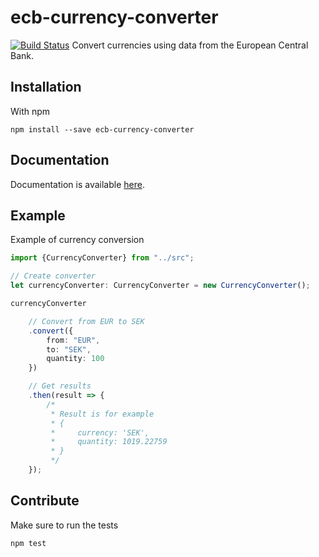 # ecb-currency-converter
[![Build Status](https://travis-ci.org/FlareMind/ecb-currency-converter.svg?branch=master)](https://travis-ci.org/FlareMind/ecb-currency-converter)
Convert currencies using data from the European Central Bank.

## Installation

With npm
```
npm install --save ecb-currency-converter
```

## Documentation
Documentation is available [here](docs/README.md).

## Example
Example of currency conversion

```typescript
import {CurrencyConverter} from "../src";

// Create converter
let currencyConverter: CurrencyConverter = new CurrencyConverter();

currencyConverter

    // Convert from EUR to SEK
    .convert({
        from: "EUR",
        to: "SEK",
        quantity: 100
    })

    // Get results
    .then(result => {
        /*
         * Result is for example
         * {
         *     currency: 'SEK',
         *     quantity: 1019.22759
         * }
         */
    });
```

## Contribute
Make sure to run the tests
```
npm test
```